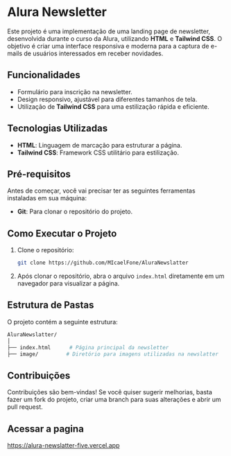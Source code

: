 
# Alura Newsletter

Este projeto é uma implementação de uma landing page de newsletter, desenvolvida durante o curso da Alura, utilizando **HTML** e **Tailwind CSS**. O objetivo é criar uma interface responsiva e moderna para a captura de e-mails de usuários interessados em receber novidades.

## Funcionalidades

- Formulário para inscrição na newsletter.
- Design responsivo, ajustável para diferentes tamanhos de tela.
- Utilização de **Tailwind CSS** para uma estilização rápida e eficiente.

## Tecnologias Utilizadas

- **HTML**: Linguagem de marcação para estruturar a página.
- **Tailwind CSS**: Framework CSS utilitário para estilização.

## Pré-requisitos

Antes de começar, você vai precisar ter as seguintes ferramentas instaladas em sua máquina:

- **Git**: Para clonar o repositório do projeto.

## Como Executar o Projeto

1. Clone o repositório:

   ```bash
   git clone https://github.com/MIcaelFone/AluraNewslatter
   ```

2. Após clonar o repositório, abra o arquivo `index.html` diretamente em um navegador para visualizar a página.

## Estrutura de Pastas

O projeto contém a seguinte estrutura:

```bash
AluraNewslatter/
│
├── index.html      # Página principal da newsletter
├── image/         # Diretório para imagens utilizadas na newslatter

```

## Contribuições

Contribuições são bem-vindas! Se você quiser sugerir melhorias, basta fazer um fork do projeto, criar uma branch para suas alterações e abrir um pull request.

## Acessar a pagina
https://alura-newslatter-five.vercel.app
